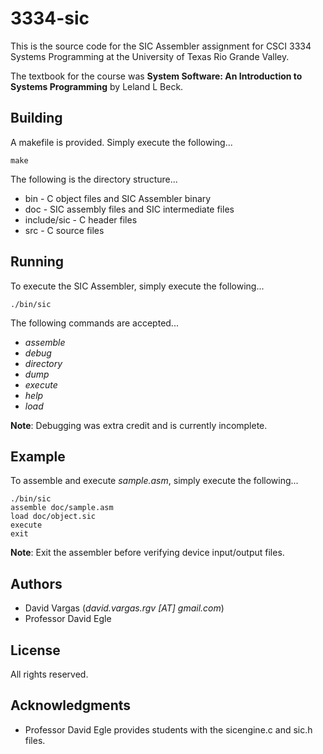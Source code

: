 # 3334-sic

This is the source code for the SIC Assembler assignment for CSCI 3334 Systems Programming at the University of Texas Rio Grande Valley.

The textbook for the course was **System Software: An Introduction to Systems Programming** by Leland L Beck.

## Building

A makefile is provided. Simply execute the following...

```
make
```

The following is the directory structure...

* bin - C object files and SIC Assembler binary
* doc - SIC assembly files and SIC intermediate files
* include/sic - C header files
* src - C source files

## Running

To execute the SIC Assembler, simply execute the following... 

```
./bin/sic
```

The following commands are accepted...

* *assemble <filename>*
* *debug*
* *directory*
* *dump <start address> <end address>*
* *execute*
* *help*
* *load <filename>*

**Note**: Debugging was extra credit and is currently incomplete.

## Example

To assemble and execute *sample.asm*, simply execute the following...

```
./bin/sic
assemble doc/sample.asm
load doc/object.sic
execute
exit
```

**Note**: Exit the assembler before verifying device input/output files.

## Authors

* David Vargas (*david.vargas.rgv [AT] gmail.com*)
* Professor David Egle

## License

All rights reserved.

## Acknowledgments

* Professor David Egle provides students with the sicengine.c and sic.h files.
